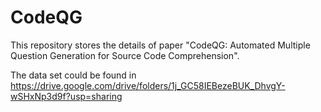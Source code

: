 # CodeQG
This repository stores the details of paper "CodeQG: Automated Multiple Question Generation for Source Code Comprehension".

The data set could be found in https://drive.google.com/drive/folders/1j_GC58IEBezeBUK_DhvgY-wSHxNp3d9f?usp=sharing
